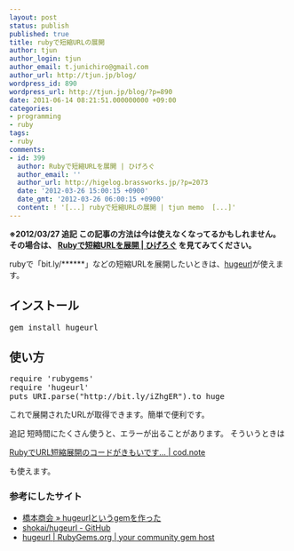 ```yaml
---
layout: post
status: publish
published: true
title: rubyで短縮URLの展開
author: tjun
author_login: tjun
author_email: t.junichiro@gmail.com
author_url: http://tjun.jp/blog/
wordpress_id: 890
wordpress_url: http://tjun.jp/blog/?p=890
date: 2011-06-14 08:21:51.000000000 +09:00
categories:
- programming
- ruby
tags:
- ruby
comments:
- id: 399
  author: Rubyで短縮URLを展開 | ひげろぐ
  author_email: ''
  author_url: http://higelog.brassworks.jp/?p=2073
  date: '2012-03-26 15:00:15 +0900'
  date_gmt: '2012-03-26 06:00:15 +0900'
  content: ! '[...] rubyで短縮URLの展開 | tjun memo  [...]'
---
```

<strong>※2012/03/27 追記
この記事の方法は今は使えなくなってるかもしれません。
その場合は、
<a href="http://higelog.brassworks.jp/?p=2073">Rubyで短縮URLを展開 | ひげろぐ</a>
を見てみてください。
</strong>

rubyで「bit.ly/******」などの短縮URLを展開したいときは、<a href="https://github.com/shokai/hugeurl">hugeurl</a>が使えます。

<h2>インストール</h2>
<pre>
gem install hugeurl
</pre>

<h2>使い方</h2>
<pre>
require 'rubygems'
require 'hugeurl'
puts URI.parse("http://bit.ly/iZhgER").to_huge
</pre>

これで展開されたURLが取得できます。簡単で便利です。


追記
短時間にたくさん使うと、エラーが出ることがあります。
そういうときは

<a href="http://codnote.net/2011/01/03/ruby-url-expand-is-strange/">RubyでURL短縮展開のコードがきもいです&hellip; | cod.note</a>

も使えます。


<h3>参考にしたサイト</h3>
<ul>
	<li><a href="http://shokai.org/blog/archives/5363">橋本商会 &raquo; hugeurlというgemを作った</a></li>
	<li><a href="https://github.com/shokai/hugeurl">shokai/hugeurl - GitHub</a></li>
	<li><a href="https://rubygems.org/gems/hugeurl">hugeurl | RubyGems.org | your community gem host</a></li>
</ul>


